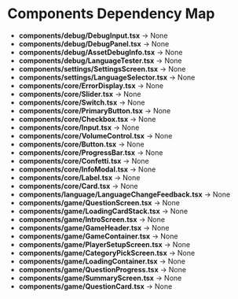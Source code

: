 # Components Dependency Map

* **components/debug/DebugInput.tsx** -> None
* **components/debug/DebugPanel.tsx** -> None
* **components/debug/AssetDebugInfo.tsx** -> None
* **components/debug/LanguageTester.tsx** -> None
* **components/settings/SettingsScreen.tsx** -> None
* **components/settings/LanguageSelector.tsx** -> None
* **components/core/ErrorDisplay.tsx** -> None
* **components/core/Slider.tsx** -> None
* **components/core/Switch.tsx** -> None
* **components/core/PrimaryButton.tsx** -> None
* **components/core/Checkbox.tsx** -> None
* **components/core/Input.tsx** -> None
* **components/core/VolumeControl.tsx** -> None
* **components/core/Button.tsx** -> None
* **components/core/ProgressBar.tsx** -> None
* **components/core/Confetti.tsx** -> None
* **components/core/InfoModal.tsx** -> None
* **components/core/Label.tsx** -> None
* **components/core/Card.tsx** -> None
* **components/language/LanguageChangeFeedback.tsx** -> None
* **components/game/QuestionScreen.tsx** -> None
* **components/game/LoadingCardStack.tsx** -> None
* **components/game/IntroScreen.tsx** -> None
* **components/game/GameHeader.tsx** -> None
* **components/game/GameContainer.tsx** -> None
* **components/game/PlayerSetupScreen.tsx** -> None
* **components/game/CategoryPickScreen.tsx** -> None
* **components/game/LoadingContainer.tsx** -> None
* **components/game/QuestionProgress.tsx** -> None
* **components/game/SummaryScreen.tsx** -> None
* **components/game/QuestionCard.tsx** -> None
